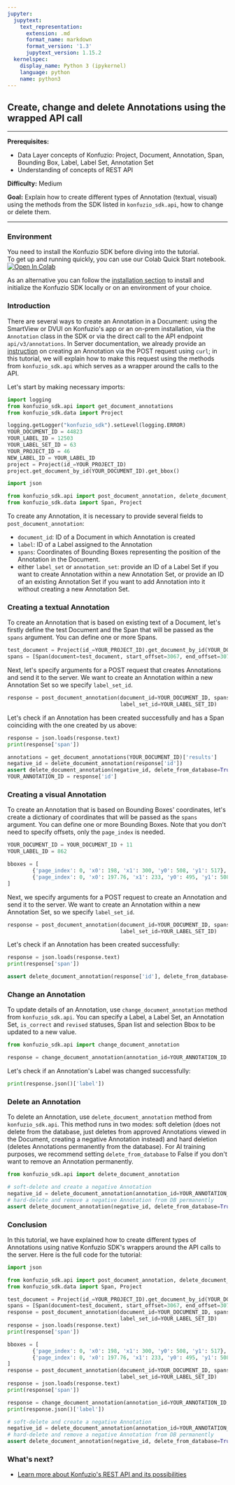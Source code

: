 ```yaml
---
jupyter:
  jupytext:
    text_representation:
      extension: .md
      format_name: markdown
      format_version: '1.3'
      jupytext_version: 1.15.2
  kernelspec:
    display_name: Python 3 (ipykernel)
    language: python
    name: python3
---
```


## Create, change and delete Annotations using the wrapped API call

---

**Prerequisites:**
- Data Layer concepts of Konfuzio: Project, Document, Annotation, Span, Bounding Box, Label, Label Set, Annotation Set
- Understanding of concepts of REST API

**Difficulty:** Medium

**Goal:** Explain how to create different types of Annotation (textual, visual) using the methods from the SDK listed in
`konfuzio_sdk.api`, how to change or delete them.

---

### Environment
You need to install the Konfuzio SDK before diving into the tutorial. \
To get up and running quickly, you can use our Colab Quick Start notebook. \
<a href="https://colab.research.google.com/github/konfuzio-ai/konfuzio-sdk/blob/master/notebooks/Quick_start_template_for_Konfuzio_SDK.ipynb" target="_parent"><img src="https://colab.research.google.com/assets/colab-badge.svg" alt="Open In Colab"/></a>

As an alternative you can follow the [installation section](../get_started.html#install-sdk) to install and initialize the Konfuzio SDK locally or on an environment of your choice.

### Introduction

There are several ways to create an Annotation in a Document: using the SmartView or DVUI on Konfuzio's app or an 
on-prem installation, via the `Annotation` class in the SDK or via the direct call to the API endpoint 
`api/v3/annotations`. In Server documentation, we already provide an [instruction](https://dev.konfuzio.com/web/api-v3.html#create-an-annotation) 
on creating an Annotation via the POST request using `curl`; in this tutorial, we will explain how to make this 
request using the methods from `konfuzio_sdk.api` which serves as a wrapper around the calls to the API.

Let's start by making necessary imports:
```python tags=["remove-cell"]
import logging
from konfuzio_sdk.api import get_document_annotations
from konfuzio_sdk.data import Project

logging.getLogger("konfuzio_sdk").setLevel(logging.ERROR)
YOUR_DOCUMENT_ID = 44823
YOUR_LABEL_ID = 12503
YOUR_LABEL_SET_ID = 63
YOUR_PROJECT_ID = 46
NEW_LABEL_ID = YOUR_LABEL_ID
project = Project(id_=YOUR_PROJECT_ID)
project.get_document_by_id(YOUR_DOCUMENT_ID).get_bbox()
```
```python
import json 

from konfuzio_sdk.api import post_document_annotation, delete_document_annotation
from konfuzio_sdk.data import Span, Project
```

To create any Annotation, it is necessary to provide several fields to `post_document_annotation`:

- `document_id`: ID of a Document in which Annotation is created
- `label`: ID of a Label assigned to the Annotation
- `spans`: Coordinates of Bounding Boxes representing the position of the Annotation in the Document. 
- either `label_set` or `annotation_set`: provide an ID of a Label Set if you want to create Annotation within a new 
Annotation Set, or provide an ID of an existing Annotation Set if you want to add Annotation into it without creating a
new Annotation Set.

### Creating a textual Annotation

To create an Annotation that is based on existing text of a Document, let's firstly define the test Document and the 
Span that will be passed as the `spans` argument. You can define one or more Spans.
```python
test_document = Project(id_=YOUR_PROJECT_ID).get_document_by_id(YOUR_DOCUMENT_ID)
spans = [Span(document=test_document, start_offset=3067, end_offset=3074)]
```

Next, let's specify arguments for a POST request that creates Annotations and send it to the server. We want to create
an Annotation within a new Annotation Set so we specify `label_set_id`.
```python
response = post_document_annotation(document_id=YOUR_DOCUMENT_ID, spans=spans, label_id=YOUR_LABEL_ID, confidence=100.0,
                                    label_set_id=YOUR_LABEL_SET_ID)
```
Let's check if an Annotation has been created successfully and has a Span coinciding with the one created by us above:
```python
response = json.loads(response.text)
print(response['span'])
```
```python tags=['remove-cell']
annotations = get_document_annotations(YOUR_DOCUMENT_ID)['results']
negative_id = delete_document_annotation(response['id'])
assert delete_document_annotation(negative_id, delete_from_database=True).status_code == 204
YOUR_ANNOTATION_ID = response['id']
```

### Creating a visual Annotation

To create an Annotation that is based on Bounding Boxes' coordinates, let's create a dictionary of coordinates that will
be passed as the `spans` argument. You can define one or more Bounding Boxes. Note that you don't need to specify 
offsets, only the `page_index` is needed.
```python tags=['remove-cell']
YOUR_DOCUMENT_ID = YOUR_DOCUMENT_ID + 11
YOUR_LABEL_ID = 862
```
```python
bboxes = [
        {'page_index': 0, 'x0': 198, 'x1': 300, 'y0': 508, 'y1': 517},
        {'page_index': 0, 'x0': 197.76, 'x1': 233, 'y0': 495, 'y1': 508},
]
```
Next, we specify arguments for a POST request to create an Annotation and send it to the server. We want to create
an Annotation within a new Annotation Set, so we specify `label_set_id`.
```python
response = post_document_annotation(document_id=YOUR_DOCUMENT_ID, spans=bboxes, label_id=YOUR_LABEL_ID, confidence=100.0,
                                    label_set_id=YOUR_LABEL_SET_ID)
```
Let's check if an Annotation has been created successfully:
```python
response = json.loads(response.text)
print(response['span'])
```
```python tags=['remove-cell']
assert delete_document_annotation(response['id'], delete_from_database=True)
```

### Change an Annotation
To update details of an Annotation, use `change_document_annotation` method from `konfuzio_sdk.api`. You can specify 
a Label, a Label Set, an Annotation Set, `is_correct` and `revised` statuses, Span list and selection Bbox to be 
updated to a new value.
```python
from konfuzio_sdk.api import change_document_annotation

response = change_document_annotation(annotation_id=YOUR_ANNOTATION_ID, label=NEW_LABEL_ID)
```
Let's check if an Annotation's Label was changed successfully:
```python
print(response.json()['label'])
```

### Delete an Annotation
To delete an Annotation, use `delete_document_annotation` method from `konfuzio_sdk.api`. This method runs in two modes:
soft deletion (does not delete from the database, just deletes from approved Annotations viewed in the Document, 
creating a negative Annotation instead) and hard deletion (deletes Annotations permanently from the database). For AI 
training purposes, we recommend setting `delete_from_database` to False if you don't want to remove an Annotation 
permanently.
```python
from konfuzio_sdk.api import delete_document_annotation

# soft-delete and create a negative Annotation
negative_id = delete_document_annotation(annotation_id=YOUR_ANNOTATION_ID)
# hard-delete and remove a negative Annotation from DB permanently
assert delete_document_annotation(negative_id, delete_from_database=True).status_code == 204
```

### Conclusion

In this tutorial, we have explained how to create different types of Annotations using native Konfuzio SDK's wrappers
around the API calls to the server. Here is the full code for the tutorial:
```python tags=['skip-execution', 'nbval-skip']
import json 

from konfuzio_sdk.api import post_document_annotation, delete_document_annotation, change_document_annotation
from konfuzio_sdk.data import Span, Project

test_document = Project(id_=YOUR_PROJECT_ID).get_document_by_id(YOUR_DOCUMENT_ID)
spans = [Span(document=test_document, start_offset=3067, end_offset=3074)]
response = post_document_annotation(document_id=YOUR_DOCUMENT_ID, spans=spans, label_id=YOUR_LABEL_ID, confidence=100.0,
                                    label_set_id=YOUR_LABEL_SET_ID)
response = json.loads(response.text)
print(response['span'])

bboxes = [
        {'page_index': 0, 'x0': 198, 'x1': 300, 'y0': 508, 'y1': 517},
        {'page_index': 0, 'x0': 197.76, 'x1': 233, 'y0': 495, 'y1': 508},
]
response = post_document_annotation(document_id=YOUR_DOCUMENT_ID, spans=bboxes, label_id=YOUR_LABEL_ID, confidence=100.0,
                                    label_set_id=YOUR_LABEL_SET_ID)
response = json.loads(response.text)
print(response['span'])

response = change_document_annotation(annotation_id=YOUR_ANNOTATION_ID, label=NEW_LABEL_ID)
print(response.json()['label'])

# soft-delete and create a negative Annotation
negative_id = delete_document_annotation(annotation_id=YOUR_ANNOTATION_ID)
# hard-delete and remove a negative Annotation from DB permanently
assert delete_document_annotation(negative_id, delete_from_database=True).status_code == 204
```

### What's next?

- [Learn more about Konfuzio's REST API and its possibilities](https://dev.konfuzio.com/web/api-v3.html)